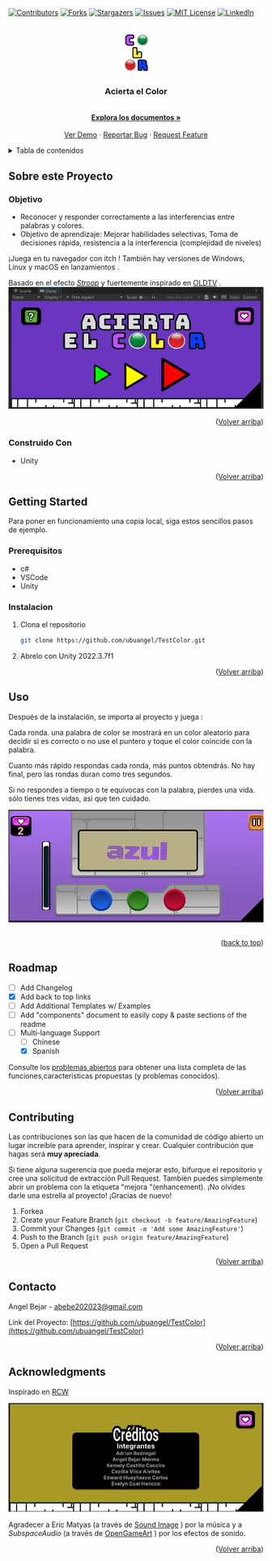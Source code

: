 
<a name="readme-top"></a>




<!-- PROJECT SHIELDS -->
[![Contributors][contributors-shield]][contributors-url]
[![Forks][forks-shield]][forks-url]
[![Stargazers][stars-shield]][stars-url]
[![Issues][issues-shield]][issues-url]
[![MIT License][license-shield]][license-url]
[![LinkedIn][linkedin-shield]][linkedin-url]




<!-- PROJECT LOGO -->
<br />
<div align="center">
<a href="https://github.com/ubuangel/TestColor">
    <img src="images/logo.png" alt="Logo" width="80" height="80">
  </a>

<h3 align="center">Acierta el Color</h3>


  <p align="center">

   <br />
    <a href="https://github.com/ubuangel/TestColor"><strong>Explora los documentos »</strong></a>
    <br />
    <br />
    <a href="https://github.com/ubuangel/TestColor">Ver Demo</a>
    ·
    <a href="https://github.com/ubuangel/TestColor/issues">Reportar Bug</a>
    ·
    <a href="https://github.com/ubuangel/TestColor/issues">Request Feature</a>
    
  
  </p>
</div>




<!-- TABLE OF CONTENTS -->
<details>
  <summary>Tabla de contenidos</summary>
  <ol>
    <li>
      <a href="#Sobre-este-Proyecto">Sobre Este Proyecto</a>
      <ul>
        <li><a href="#construido--con">Construido Con</a></li>
      </ul>
    </li>
    <li>
      <a href="#getting-started">Getting Started</a>
      <ul>
        <li><a href="#prerequisitos">Prerequisitos</a></li>
        <li><a href="#instalacion">Instalacion</a></li>
      </ul>
    </li>
    <li><a href="#uso">Uso</a></li>
    <li><a href="#roadmap">Roadmap</a></li>
    <li><a href="#contributing">Contribuciones</a></li>
    <li><a href="#license">License</a></li>
    <li><a href="#contacto">Contacto</a></li>
    <li><a href="#acknowledgments">Agradecimientos</a></li>
  </ol>
</details>





<!-- ABOUT THE PROJECT -->
## Sobre este Proyecto

### Objetivo

* Reconocer y responder correctamente a las interferencias entre palabras y colores.
* Objetivo de aprendizaje: Mejorar habilidades selectivas, Toma de decisiones rápida, resistencia a la interferencia (complejidad de niveles)



¡Juega  en tu navegador con itch ! También hay versiones de Windows, Linux y macOS en lanzamientos .

Basado en el efecto _[Stroop](https://en.wikipedia.org/wiki/Stroop_effect)_ y fuertemente inspirado en [OLDTV](https://store.steampowered.com/app/643270/OLDTV/) .
![Descripción de la imagen Markdown](/images/inicio.png)






<p align="right">(<a href="#readme-top">Volver arriba</a>)</p>



### Construido  Con

 
* Unity


<!--* [![Unity]][Unity-url]-->
<!--* [![Bootstrap][Bootstrap.com]][Bootstrap-url]-->


<p align="right">(<a href="#readme-top">Volver arriba</a>)</p>



<!-- GETTING STARTED -->
## Getting Started


Para poner en funcionamiento una copia local, siga estos sencillos pasos de ejemplo.


<!--  ![Descripción de la imagen Markdown](/images/tree.png) -->

### Prerequisitos


* c#
* VSCode
* Unity





### Instalacion




1. Clona el repositorio
   ```sh
   git clone https://github.com/ubuangel/TestColor.git
   ```

2. Abrelo con Unity 2022.3.7f1

<!--![imagen1][imagen1]-->

<p align="right">(<a href="#readme-top">Volver arriba</a>)</p>



<!-- USAGE EXAMPLES -->

## Uso

Después de la instalación, se importa al proyecto y juega :

Cada ronda. una palabra de color se mostrará en un color aleatorio para decidir si es correcto o no use el puntero y  toque  el color coincide con la palabra.


 Cuanto más rápido respondas cada ronda, más puntos obtendrás. No hay final, pero las rondas duran como tres segundos.

Si no respondes a tiempo o te equivocas con la palabra, pierdes  una vida. sólo tienes tres vidas, así que ten cuidado.

![Descripción de la imagen Markdown](/images/enjuego.png)

```sh

```


<!-- ![Descripción de la imagen Markdown](/images/consola.png)-->


<p align="right">(<a href="#readme-top">back to top</a>)</p>


<!-- ROADMAP -->
## Roadmap

- [ ] Add Changelog
- [x] Add back to top links
- [ ] Add Additional Templates w/ Examples
- [ ] Add "components" document to easily copy & paste sections of the readme
- [ ] Multi-language Support
    - [ ] Chinese
    - [X] Spanish

Consulte los [problemas abiertos](https://github.com/ubuangel/TestColor/issues) para obtener una lista completa de las funciones,caracteristicas propuestas (y problemas conocidos).

<p align="right">(<a href="#readme-top">Volver arriba</a>)</p>



<!-- CONTRIBUTING -->
## Contributing

Las contribuciones son las que hacen de la comunidad de código abierto un lugar increíble para aprender, inspirar y crear. Cualquier contribución que hagas será **muy apreciada**.

Si tiene alguna sugerencia que pueda mejorar esto, bifurque el repositorio y cree una solicitud de extracción Pull Request. También puedes simplemente abrir un problema con la etiqueta "mejora "(enhancement).
¡No olvides darle una estrella al proyecto! ¡Gracias de nuevo!

1. Forkea
2. Create your Feature Branch (`git checkout -b feature/AmazingFeature`)
3. Commit your Changes (`git commit -m 'Add some AmazingFeature'`)
4. Push to the Branch (`git push origin feature/AmazingFeature`)
5. Open a Pull Request

<p align="right">(<a href="#readme-top">Volver arriba</a>)</p>



<!-- LICENSE -->


<!-- CONTACT -->
## Contacto

Angel Bejar - abebe202023@gmail.com

Link del Proyecto: [https://github.com/ubuangel/TestColor](https://github.com/ubuangel/TestColor)

<p align="right">(<a href="#readme-top">Volver arriba</a>)</p>



<!-- ACKNOWLEDGMENTS -->
## Acknowledgments

Inspirado en [RCW](https://github.com/aczw/RCW?tab=readme-ov-file)

![Descripción de la imagen Markdown](/images/creditos.png)

 Agradecer  a Eric Matyas (a través de [Sound Image](https://soundimage.org/) ) por la música y a _SubspaceAudio_ (a través de [OpenGameArt](https://opengameart.org/content/512-sound-effects-8-bit-style) ) por los efectos de sonido.


<p align="right">(<a href="#readme-top">Volver arriba</a>)</p>



<!-- MARKDOWN LINKS & IMAGES -->
<!-- https://www.markdownguide.org/basic-syntax/#reference-style-links -->
[contributors-shield]: https://img.shields.io/github/contributors/ubuangel/TestColor.svg?style=for-the-badge
[contributors-url]: https://github.com/ubuangel/TestColor/graphs/contributors
[forks-shield]: https://img.shields.io/github/forks/ubuangel/TestColor.svg?style=for-the-badge
[forks-url]: https://github.com/ubuangel/TestColor/network/members
[stars-shield]: https://img.shields.io/github/stars/ubuangel/TestColor.svg?style=for-the-badge
[stars-url]: https://github.com/ubuangel/TestColor/stargazers
[issues-shield]: https://img.shields.io/github/issues/ubuangel/TestColor.svg?style=for-the-badge
[issues-url]: https://github.com/ubuangel/TestColor/issues
[license-shield]: https://img.shields.io/github/license/ubuangel/TestColor.svg?style=for-the-badge
[license-url]: https://github.com/ubuangel/TestColor/blob/main/LICENSE.txt
[linkedin-shield]: https://img.shields.io/badge/-LinkedIn-black.svg?style=for-the-badge&logo=linkedin&colorB=555
[linkedin-url]: https://linkedin.com/in/ubuangel
[product-screenshot]: images/resultado1.png
[Unity]: https://img.shields.io/badge/UNITY

<!--[imagen1]: images/pantallaso.png-->
[Unity-url]: https://unity.com/es
[React.js]: https://img.shields.io/badge/React-20232A?style=for-the-badge&logo=react&logoColor=61DAFB
[React-url]: https://reactjs.org/
[Vue.js]: https://img.shields.io/badge/Vue.js-35495E?style=for-the-badge&logo=vuedotjs&logoColor=4FC08D
[Vue-url]: https://vuejs.org/
[Angular.io]: https://img.shields.io/badge/Angular-DD0031?style=for-the-badge&logo=angular&logoColor=white
[Angular-url]: https://angular.io/
[Svelte.dev]: https://img.shields.io/badge/Svelte-4A4A55?style=for-the-badge&logo=svelte&logoColor=FF3E00
[Svelte-url]: https://svelte.dev/
[Laravel.com]: https://img.shields.io/badge/Laravel-FF2D20?style=for-the-badge&logo=laravel&logoColor=white
[Laravel-url]: https://laravel.com
[Bootstrap.com]: https://img.shields.io/badge/Bootstrap-563D7C?style=for-the-badge&logo=bootstrap&logoColor=white
[Bootstrap-url]: https://getbootstrap.com
[JQuery.com]: https://img.shields.io/badge/jQuery-0769AD?style=for-the-badge&logo=jquery&logoColor=white
[JQuery-url]: https://jquery.com 

